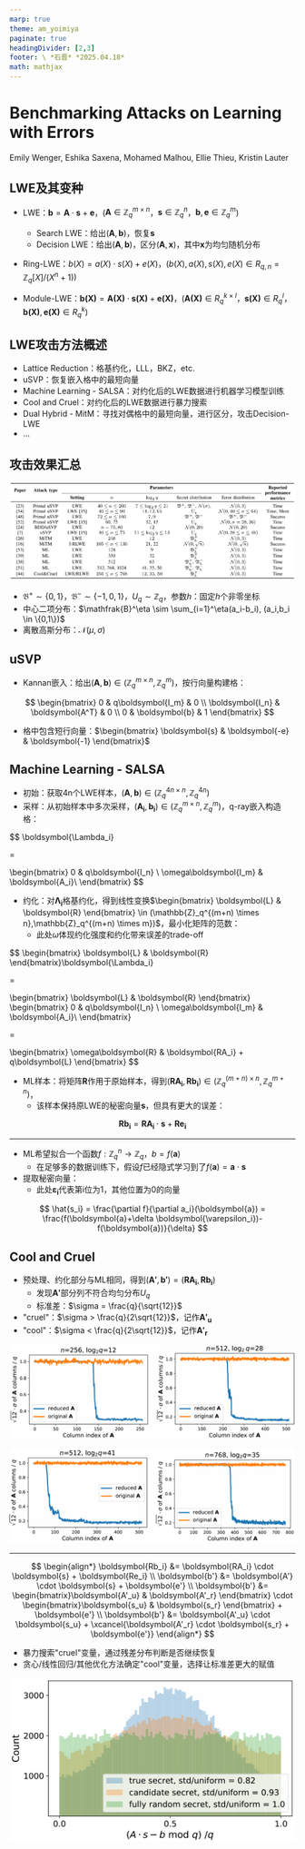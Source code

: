 ```yaml
---
marp: true
theme: am_yoimiya
paginate: true
headingDivider: [2,3]
footer: \ *石晋* *2025.04.18*
math: mathjax
---
```


<!-- _class: cover_a -->
<!-- _paginate: "" -->
<!-- _footer: "" -->

# Benchmarking Attacks on Learning with Errors

Emily Wenger, Eshika Saxena, Mohamed Malhou, Ellie Thieu, Kristin Lauter

## LWE及其变种

- LWE：$\boldsymbol{b} = \boldsymbol{A} \cdot \boldsymbol{s} + \boldsymbol{e}$，($\boldsymbol{A} \in \mathbb{Z}_q^{m \times n}$，$\boldsymbol{s} \in \mathbb{Z}_q^n$，$\boldsymbol{b},\boldsymbol{e} \in \mathbb{Z}_q^m$)
  - Search LWE：给出$(\boldsymbol{A},\boldsymbol{b})$，恢复$\boldsymbol{s}$
  - Decision LWE：给出$(\boldsymbol{A},\boldsymbol{b})$，区分$(\boldsymbol{A},\boldsymbol{x})$，其中$\boldsymbol{x}$为均匀随机分布

- Ring-LWE：$b(X)=a(X) \cdot s(X) + e(X)$，$(b(X),a(X),s(X),e(X) \in R_{q,n} = \mathbb{Z}_q[X]/(X^n+1))$

- Module-LWE：$\boldsymbol{b(X)}=\boldsymbol{A(X)} \cdot \boldsymbol{s(X)} + \boldsymbol{e(X)}$，($\boldsymbol{A(X)} \in R_q^{k \times l}$，$\boldsymbol{s(X)} \in R_q^l$，$\boldsymbol{b(X)},\boldsymbol{e(X)} \in R_q^k$)

## LWE攻击方法概述

- Lattice Reduction：格基约化，LLL，BKZ，etc.
- uSVP：恢复嵌入格中的最短向量
- Machine Learning - SALSA：对约化后的LWE数据进行机器学习模型训练
- Cool and Cruel：对约化后的LWE数据进行暴力搜索
- Dual Hybrid - MitM：寻找对偶格中的最短向量，进行区分，攻击Decision-LWE
- ...

## 攻击效果汇总

![#c](summary.png)

- $\mathfrak{B}^+ \sim \{0,1\}$，$\mathfrak{B}^- \sim \{-1,0,1\}$，$U_q \sim \mathbb{Z}_q$，参数$h$：固定$h$个非零坐标
- 中心二项分布：$\mathfrak{B}^\eta \sim \sum_{i=1}^\eta(a_i-b_i), (a_i,b_i \in \{0,1\})$
- 离散高斯分布：$\mathcal{N}(\mu,\sigma)$

## uSVP

- Kannan嵌入：给出$(\boldsymbol{A},\boldsymbol{b})\in (\mathbb{Z}_q^{m \times n},\mathbb{Z}_q^m)$，按行向量构建格：

$$
\begin{bmatrix}
  0 & q\boldsymbol{I_m} & 0 \\
  \boldsymbol{I_n} & \boldsymbol{A^T} & 0 \\
  0 & \boldsymbol{b} & 1
\end{bmatrix}
$$

- 格中包含短行向量：$\begin{bmatrix} \boldsymbol{s} & \boldsymbol{-e} & \boldsymbol{-1} \end{bmatrix}$

## Machine Learning - SALSA

- 初始：获取4n个LWE样本，$(\boldsymbol{A},\boldsymbol{b})\in (\mathbb{Z}_q^{4n \times n},\mathbb{Z}_q^{4n})$
- 采样：从初始样本中多次采样，$(\boldsymbol{A_i},\boldsymbol{b_i})\in (\mathbb{Z}_q^{m \times n},\mathbb{Z}_q^{m})$，q-ray嵌入构造格：

$$
\boldsymbol{\Lambda_i}

=

\begin{bmatrix}
  0 & q\boldsymbol{I_n} \\
  \omega\boldsymbol{I_m} & \boldsymbol{A_i}\\
\end{bmatrix}
$$

- 约化：对$\boldsymbol{\Lambda_i}$格基约化，得到线性变换$\begin{bmatrix} \boldsymbol{L} & \boldsymbol{R} \end{bmatrix} \in (\mathbb{Z}_q^{(m+n) \times n},\mathbb{Z}_q^{(m+n) \times m})$，最小化矩阵的范数：
  - 此处$\omega$体现约化强度和约化带来误差的trade-off

$$
\begin{bmatrix} \boldsymbol{L} & \boldsymbol{R} \end{bmatrix}\boldsymbol{\Lambda_i}

=

\begin{bmatrix} \boldsymbol{L} & \boldsymbol{R} \end{bmatrix}
\begin{bmatrix}
  0 & q\boldsymbol{I_n} \\
  \omega\boldsymbol{I_m} & \boldsymbol{A_i}\\
\end{bmatrix}

=

\begin{bmatrix} \omega\boldsymbol{R} & \boldsymbol{RA_i} + q\boldsymbol{L} \end{bmatrix}
$$

- ML样本：将矩阵$\boldsymbol{R}$作用于原始样本，得到$(\boldsymbol{RA_i},\boldsymbol{Rb_i})\in (\mathbb{Z}_q^{(m+n) \times n},\mathbb{Z}_q^{m+n})$，
  - 该样本保持原LWE的秘密向量$\boldsymbol{s}$，但具有更大的误差：

$$
\boldsymbol{Rb_i} = \boldsymbol{RA_i} \cdot \boldsymbol{s} + \boldsymbol{Re_i}
$$

---

- ML希望拟合一个函数$f: \mathbb{Z}_q^n \to \mathbb{Z}_q$，$b = f(\boldsymbol{a})$
  - 在足够多的数据训练下，假设$f$已经隐式学习到了$f(\boldsymbol{a})=\boldsymbol{a}\cdot \boldsymbol{s}$
- 提取秘密向量：
  - 此处$\boldsymbol{\varepsilon_i}$代表第i位为1，其他位置为0的向量

$$
\hat{s_i} = \frac{\partial f}{\partial a_i}(\boldsymbol{a}) = \frac{f(\boldsymbol{a}+\delta \boldsymbol{\varepsilon_i})-f(\boldsymbol{a})}{\delta}
$$

## Cool and Cruel

<!-- _class: cols-2-46 -->

<div class=ldiv>

- 预处理、约化部分与ML相同，得到$(\boldsymbol{A'},\boldsymbol{b'})=(\boldsymbol{RA_i},\boldsymbol{Rb_i})$
  - 发现$\boldsymbol{A'}$部分列不符合均匀分布$U_q$
  - 标准差：$\sigma = \frac{q}{\sqrt{12}}$
- "cruel"：$\sigma > \frac{q}{2\sqrt{12}}$，记作$\boldsymbol{A'_u}$
- "cool"：$\sigma < \frac{q}{2\sqrt{12}}$，记作$\boldsymbol{A'_r}$
  
</div>

<div class=rdiv>

![#c](CC-1.png)

![#c](CC-2.png)

</div>

---

<!-- _class: cols-2-46 -->

<div class=ldiv>

$$
\begin{align*}
\boldsymbol{Rb_i} &= \boldsymbol{RA_i} \cdot \boldsymbol{s} + \boldsymbol{Re_i} \\
\boldsymbol{b'} &= \boldsymbol{A'} \cdot \boldsymbol{s} + \boldsymbol{e'} \\
\boldsymbol{b'} &= \begin{bmatrix}\boldsymbol{A'_u} & \boldsymbol{A'_r} \end{bmatrix} \cdot \begin{bmatrix}\boldsymbol{s_u} & \boldsymbol{s_r} \end{bmatrix} + \boldsymbol{e'} \\
\boldsymbol{b'} &= \boldsymbol{A'_u} \cdot \boldsymbol{s_u} + \xcancel{\boldsymbol{A'_r} \cdot \boldsymbol{s_r} + \boldsymbol{e'}}
\end{align*}
$$

- 暴力搜索"cruel"变量，通过残差分布判断是否继续恢复
- 贪心/线性回归/其他优化方法确定"cool"变量，选择让标准差更大的赋值

</div>

<div class=rimg>

![#c](CC-3.png)

</div>